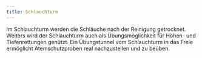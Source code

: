 ```yaml
---
title: Schlauchturm
---
```


Im Schlauchturm werden die Schläuche nach der Reinigung getrocknet. Weiters wird der Schlauchturm auch als Übungsmöglichkeit für Höhen- und Tiefenrettungen genützt. Ein Übungstunnel vom Schlauchturm in das Freie ermöglicht Atemschutzproben real nachzustellen und zu beüben.